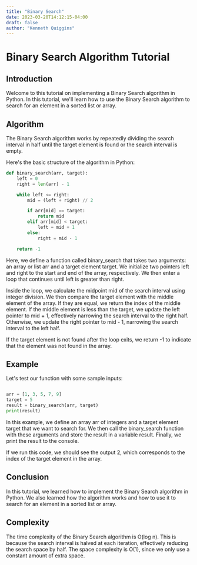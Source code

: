 ```yaml
---
title: "Binary Search"
date: 2023-03-20T14:12:15-04:00
draft: false
author: "Kenneth Quiggins"
---
```


# Binary Search Algorithm Tutorial

## Introduction

Welcome to this tutorial on implementing a Binary Search algorithm in Python. In this tutorial, we'll learn how to use the Binary Search algorithm to search for an element in a sorted list or array.

## Algorithm

The Binary Search algorithm works by repeatedly dividing the search interval in half until the target element is found or the search interval is empty.

Here's the basic structure of the algorithm in Python:

```python
def binary_search(arr, target):
    left = 0
    right = len(arr) - 1

    while left <= right:
        mid = (left + right) // 2

        if arr[mid] == target:
            return mid
        elif arr[mid] < target:
            left = mid + 1
        else:
            right = mid - 1

    return -1
```

Here, we define a function called binary_search that takes two arguments: an array or list arr and a target element target. We initialize two pointers left and right to the start and end of the array, respectively. We then enter a loop that continues until left is greater than right.

Inside the loop, we calculate the midpoint mid of the search interval using integer division. We then compare the target element with the middle element of the array. If they are equal, we return the index of the middle element. If the middle element is less than the target, we update the left pointer to mid + 1, effectively narrowing the search interval to the right half. Otherwise, we update the right pointer to mid - 1, narrowing the search interval to the left half.

If the target element is not found after the loop exits, we return -1 to indicate that the element was not found in the array.

## Example

Let's test our function with some sample inputs:

```python

arr = [1, 3, 5, 7, 9]
target = 5
result = binary_search(arr, target)
print(result)

```

In this example, we define an array arr of integers and a target element target that we want to search for. We then call the binary_search function with these arguments and store the result in a variable result. Finally, we print the result to the console.

If we run this code, we should see the output 2, which corresponds to the index of the target element in the array.

## Conclusion

In this tutorial, we learned how to implement the Binary Search algorithm in Python. We also learned how the algorithm works and how to use it to search for an element in a sorted list or array.

## Complexity

The time complexity of the Binary Search algorithm is O(log n). This is because the search interval is halved at each iteration, effectively reducing the search space by half. The space complexity is O(1), since we only use a constant amount of extra space.
